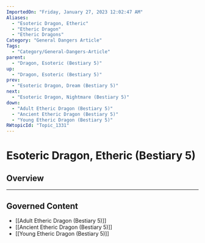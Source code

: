 ```yaml
---
ImportedOn: "Friday, January 27, 2023 12:02:47 AM"
Aliases:
  - "Esoteric Dragon, Etheric"
  - "Etheric Dragon"
  - "Etheric Dragons"
Category: "General Dangers Article"
Tags:
  - "Category/General-Dangers-Article"
parent:
  - "Dragon, Esoteric (Bestiary 5)"
up:
  - "Dragon, Esoteric (Bestiary 5)"
prev:
  - "Esoteric Dragon, Dream (Bestiary 5)"
next:
  - "Esoteric Dragon, Nightmare (Bestiary 5)"
down:
  - "Adult Etheric Dragon (Bestiary 5)"
  - "Ancient Etheric Dragon (Bestiary 5)"
  - "Young Etheric Dragon (Bestiary 5)"
RWtopicId: "Topic_1331"
---
```

# Esoteric Dragon, Etheric (Bestiary 5)
## Overview
---
## Governed Content
- [[Adult Etheric Dragon (Bestiary 5)]]
- [[Ancient Etheric Dragon (Bestiary 5)]]
- [[Young Etheric Dragon (Bestiary 5)]]

